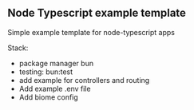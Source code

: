 ## Node Typescript example template

Simple example template for node-typescript apps

Stack:

-   package manager bun
-   testing: bun:test
-   add example for controllers and routing
-   Add example .env file
-   Add biome config
